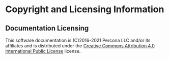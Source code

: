 # Copyright and Licensing Information

## Documentation Licensing

This software documentation is (C)2016-2021 Percona LLC and/or its affiliates
and is distributed under the [Creative Commons Attribution 4.0 International Public License](https://creativecommons.org/licenses/by/4.0/) license.
